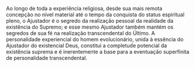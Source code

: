 ﻿Ao longo de toda a experiência religiosa, desde  sua mais remota concepção no nível material até o tempo da conquista do status espiritual pleno, o Ajustador é o segredo da realização pessoal da realidade da existência do Supremo; e esse mesmo Ajustador também mantém os segredos de sua fé na realização transcendental do Último. A personalidade experiencial do homem evolucionário, unida à essência do Ajustador do existencial Deus, constitui a completude potencial da existência suprema e é inerentemente a base para a eventuação superfinita de personalidade transcendental.
